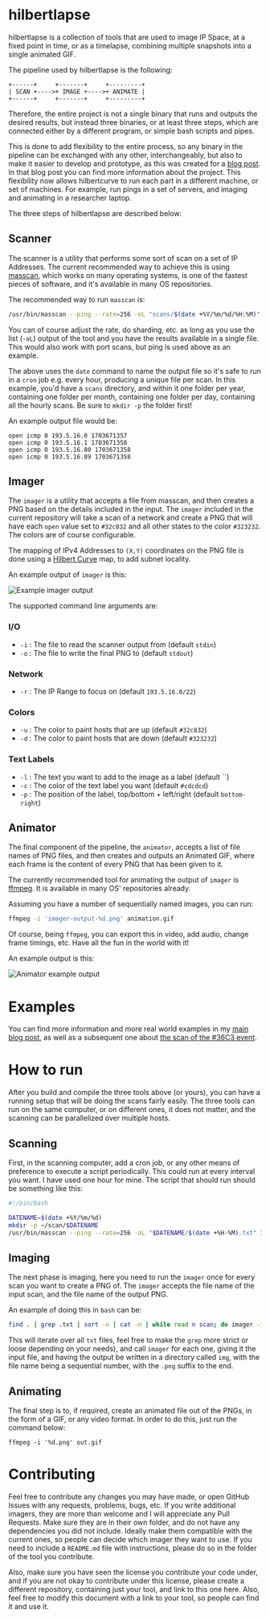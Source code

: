 # hilbertlapse

hilbertlapse is a collection of tools that are used to image IP Space, at a
fixed point in time, or as a timelapse, combining multiple snapshots into a
single animated GIF.

The pipeline used by hilbertlapse is the following:

```
+------+     +-------+     +---------+
| SCAN +---->+ IMAGE +---->+ ANIMATE |
+------+     +-------+     +---------+
```

Therefore, the entire project is not a single binary that runs and outputs the
desired results, but instead three binaries, or at least three steps, which are
connected either by a different program, or simple bash scripts and pipes.

This is done to add flexibility to the entire process, so any binary in the
pipeline can be exchanged with any other, interchangeably, but also to make it
easier to develop and prototype, as this was created for a [blog
post](https://blog.daknob.net/mapping-the-greek-inet-oct-19/). In that blog
post you can find more information about the project. This flexibility now
allows hilbertcurve to run each part in a different machine, or set of
machines. For example, run pings in a set of servers, and imaging and animating
in a researcher laptop.

The three steps of hilbertlapse are described below:

## Scanner

The scanner is a utility that performs some sort of scan on a set of IP
Addresses. The current recommended way to achieve this is using
[masscan](https://github.com/robertdavidgraham/masscan), which works on many
operating systems, is one of the fastest pieces of software, and it's available
in many OS repositories.

The recommended way to run `masscan` is:

```bash
/usr/bin/masscan --ping --rate=256 -oL "scans/$(date +%Y/%m/%d/%H:%M)" 193.5.16.0/22 2>/dev/null > /dev/null
```

You can of course adjust the rate, do sharding, etc. as long as you use the
list (`-oL`) output of the tool and you have the results available in a single
file.  This would also work with port scans, but ping is used above as an
example.

The above uses the `date` command to name the output file so it's safe to run
in a `cron` job e.g. every hour, producing a unique file per scan. In this
example, you'd have a `scans` directory, and within it one folder per year,
containing one folder per month, containing one folder per day, containing all
the hourly scans. Be sure to `mkdir -p` the folder first!

An example output file would be:

```
open icmp 0 193.5.16.0 1703671357
open icmp 0 193.5.16.1 1703671358
open icmp 0 193.5.16.80 1703671358
open icmp 0 193.5.16.89 1703671358
```

## Imager

The `imager` is a utility that accepts a file from masscan, and then creates a
PNG based on the details included in the input. The `imager` included in the
current repository will take a scan of a network and create a PNG that will
have each `open` value set to `#32c832` and all other states to the color
`#323232`.  The colors are of course configurable.

The mapping of IPv4 Addresses to `(X,Y)` coordinates on the PNG file is done
using a [Hilbert Curve](https://en.wikipedia.org/wiki/Hilbert_curve) map, to
add subnet locality.

An example output of `imager` is this:

![Example imager
output](https://blog.daknob.net/content/images/2019/11/04/uoc.png)

The supported command line arguments are:

### I/O

* `-i` : The file to read the scanner output from (default `stdin`)
* `-o` : The file to write the final PNG to (default `stdout`)

### Network

* `-r` : The IP Range to focus on (default `193.5.16.0/22`)

### Colors

* `-u` : The color to paint hosts that are up (default `#32c832`)
* `-d` : The color to paint hosts that are down (default `#323232`)

### Text Labels

* `-l` : The text you want to add to the image as a label (default ``)
* `-c` : The color of the text label you want (default `#cdcdcd`)
* `-p` : The position of the label, top/bottom + left/right (default `bottom-right`)

## Animator

The final component of the pipeline, the `animator`, accepts a list of file
names of PNG files, and then creates and outputs an Animated GIF, where each
frame is the content of every PNG that has been given to it.

The currently recommended tool for animating the output of `imager` is
[ffmpeg](https://ffmpeg.org/). It is available in many OS' repositories
already.

Assuming you have a number of sequentially named images, you can run:

```bash
ffmpeg -i 'imager-output-%d.png' animation.gif
```

Of course, being `ffmpeg`, you can export this in video, add audio, change
frame timings, etc. Have all the fun in the world with it!

An example output is this:

![Animator example
output](https://blog.daknob.net/content/images/2020/01/03/36C3.gif)

# Examples

You can find more information and more real world examples in my [main blog
post](https://blog.daknob.net/mapping-the-greek-inet-oct-19/), as well as a
subsequent one about [the scan of the #36C3
event](https://blog.daknob.net/mapping-36c3/).

# How to run

After you build and compile the three tools above (or yours), you can have a
running setup that will be doing the scans fairly easily. The three tools can
run on the same computer, or on different ones, it does not matter, and the
scanning can be parallelized over multiple hosts.

## Scanning

First, in the scanning computer, add a cron job, or any other means of
preference to execute a script periodically. This could run at every interval
you want. I have used one hour for mine. The script that should run should be
something like this:

```bash
#!/bin/bash

DATENAME=$(date +%Y/%m/%d)
mkdir -p ~/scan/$DATENAME
/usr/bin/masscan --ping --rate=256 -oL "$DATENAME/$(date +%H-%M).txt" 193.5.16.0/22,147.189.216.0/21 2>/dev/null > /dev/null
```

## Imaging

The next phase is imaging, here you need to run the `imager` once for every
scan you want to create a PNG of. The `imager` accepts the file name of the
input scan, and the file name of the output PNG.

An example of doing this in `bash` can be:

```bash
find . | grep .txt | sort -n | cat -n | while read n scan; do imager -i $scan -o img/$n.png -r 193.5.16.0/22; done
```

This will iterate over all `txt` files, feel free to make the `grep` more
strict or loose depending on your needs), and call `imager` for each one,
giving it the input file, and having the output be written in a directory
called `img`, with the file name being a sequential number, with the `.png`
suffix to the end.

## Animating

The final step is to, if required, create an animated file out of the PNGs, in
the form of a GIF, or any video format. In order to do this, just run the
command below:

```
ffmpeg -i '%d.png' out.gif
```

# Contributing

Feel free to contribute any changes you may have made, or open GitHub Issues
with any requests, problems, bugs, etc. If you write additional imagers, they
are more than welcome and I will appreciate any Pull Requests. Make sure they
are in their own folder, and do not have any dependencies you did not include.
Ideally make them compatible with the current ones, so people can decide which
imager they want to use.  If you need to include a `README.md` file with
instructions, please do so in the folder of the tool you contribute.

Also, make sure you have seen the license you contribute your code under, and
if you are not okay to contribute under this license, please create a different
repository, containing just your tool, and link to this one here. Also, feel
free to modify this document with a link to your tool, so people can find it
and use it.

